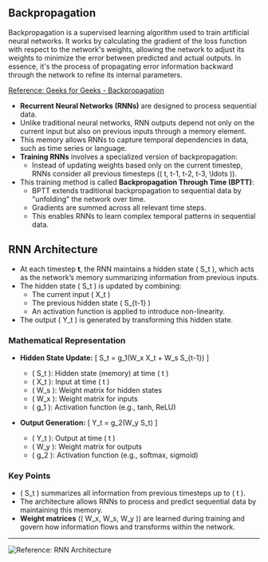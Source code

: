 ## Backpropagation
Backpropagation is a supervised learning algorithm used to train artificial neural networks. It works by calculating the gradient of the loss function with respect
to the network's weights, allowing the network to adjust its weights to minimize the error between predicted and actual outputs. In essence, it's the process of 
propagating error information backward through the network to refine its internal parameters. 

[Reference: Geeks for Geeks - Backpropagation](https://www.geeksforgeeks.org/machine-learning/ml-back-propagation-through-time/)

- **Recurrent Neural Networks (RNNs)** are designed to process sequential data.
- Unlike traditional neural networks, RNN outputs depend not only on the current input but also on previous inputs through a memory element.
- This memory allows RNNs to capture temporal dependencies in data, such as time series or language.
- **Training RNNs** involves a specialized version of backpropagation:
  - Instead of updating weights based only on the current timestep, RNNs consider all previous timesteps (\( t, t-1, t-2, t-3, \ldots \)).
- This training method is called **Backpropagation Through Time (BPTT)**:
  - BPTT extends traditional backpropagation to sequential data by "unfolding" the network over time.
  - Gradients are summed across all relevant time steps.
  - This enables RNNs to learn complex temporal patterns in sequential data.
 
## RNN Architecture

- At each timestep **t**, the RNN maintains a hidden state \( S_t \), which acts as the network’s memory summarizing information from previous inputs.
- The hidden state \( S_t \) is updated by combining:
  - The current input \( X_t \)
  - The previous hidden state \( S_{t-1} \)
  - An activation function is applied to introduce non-linearity.
- The output \( Y_t \) is generated by transforming this hidden state.

### Mathematical Representation

- **Hidden State Update:**
  \[
  S_t = g_1(W_x X_t + W_s S_{t-1})
  \]
  - \( S_t \): Hidden state (memory) at time \( t \)
  - \( X_t \): Input at time \( t \)
  - \( W_s \): Weight matrix for hidden states
  - \( W_x \): Weight matrix for inputs
  - \( g_1 \): Activation function (e.g., tanh, ReLU)

- **Output Generation:**
  \[
  Y_t = g_2(W_y S_t)
  \]
  - \( Y_t \): Output at time \( t \)
  - \( W_y \): Weight matrix for outputs
  - \( g_2 \): Activation function (e.g., softmax, sigmoid)

### Key Points

- \( S_t \) summarizes all information from previous timesteps up to \( t \).
- The architecture allows RNNs to process and predict sequential data by maintaining this memory.
- **Weight matrices** (\( W_x, W_s, W_y \)) are learned during training and govern how information flows and transforms within the network.

---

![Reference: RNN Architecture](https://media.geeksforgeeks.org/wp-content/uploads/20200330110806/Rnn-full.png)

